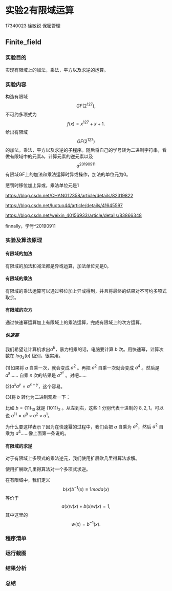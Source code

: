# 实验2有限域运算

17340023 徐敏锐 保密管理

## Finite_field

### 实验目的

实现有限域上的加法，乘法，平方以及求逆的运算。

### 实验内容

构造有限域
$$
GF(2^{127}),
$$
不可约多项式为
$$
f(x) = x^{127}+x+1.
$$
给出有限域
$$
GF(2^{127})
$$
的加法，乘法，平方以及求逆的子程序。随后将自己的学号转为二进制字符串，看做有限域中的元素a，计算元素的逆元素以及
$$
a^{20190911}
$$
有限域GF上的加法和乘法运算时异或操作，加法的单位元为0。

惩罚时移位加上异或，乘法单位元是1

https://blog.csdn.net/CHANG12358/article/details/82319822

https://blog.csdn.net/luotuo44/article/details/41645597

https://blog.csdn.net/weixin_40156933/article/details/83866348

finnally，学号^20190911

### 实验及算法原理

#### 有限域的加法

有限域的加法和减法都是异或运算，加法单位元是0。

#### 有限域的乘法

有限域的乘法运算可以通过移位加上异或得到，并且将最终的结果对不可约多项式取余。

#### 有限域的次方

通过快速幂运算加上有限域上的乘法运算，完成有限域上的次方运算。

##### 快速幂

我们希望让计算机求出$a^b$，暴力相乘的话，电脑要计算 $b$ 次。用快速幂，计算次数在 $log_2(b)$ 级别，很实用。



(1)如果将 $a$ 自乘一次，就会变成 $a^2$ 。再把 $a^2$ 自乘一次就会变成 $a^4$ 。然后是 $a^8$…… 自乘 $n$ 次的结果是 $a^{2^{n}}$ 。对吧……

(2)$a^xa^y = a^{x+y}$，这个容易。

(3)将 $b$ 转化为二进制观看一下：

比如 $b = (11)_{10}$ 就是 $(1011)_{2}$ 。从左到右，这些 $1$ 分别代表十进制的 $8,2,1$。可以说 $a^{11} = a^8 × a^2 × a^1$。

为什么要这样表示？因为在快速幂的过程中，我们会把 $a$ 自乘为 $a^2$，然后 $a^2$ 自乘为 $a^4$……像上面第一条说的。

#### 有限域的求逆

对于有限域上多项式的乘法逆元，我们使用扩展欧几里得算法求解。

使用扩展欧几里得算法对一个多项式求逆。

在有限域中，我们定义
$$
b(x)b^{-1}(x) \equiv 1 mod a(x)
$$
等价于
$$
a(x)v(x) + b(x)w(x) = 1,
$$
其中这里的
$$
w(x) = b^{-1}(x).
$$

### 程序清单

### 运行截图

### 结果分析

### 总结
